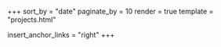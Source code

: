 +++
sort_by = "date"
paginate_by = 10
render = true
template = "projects.html"

insert_anchor_links = "right"
+++